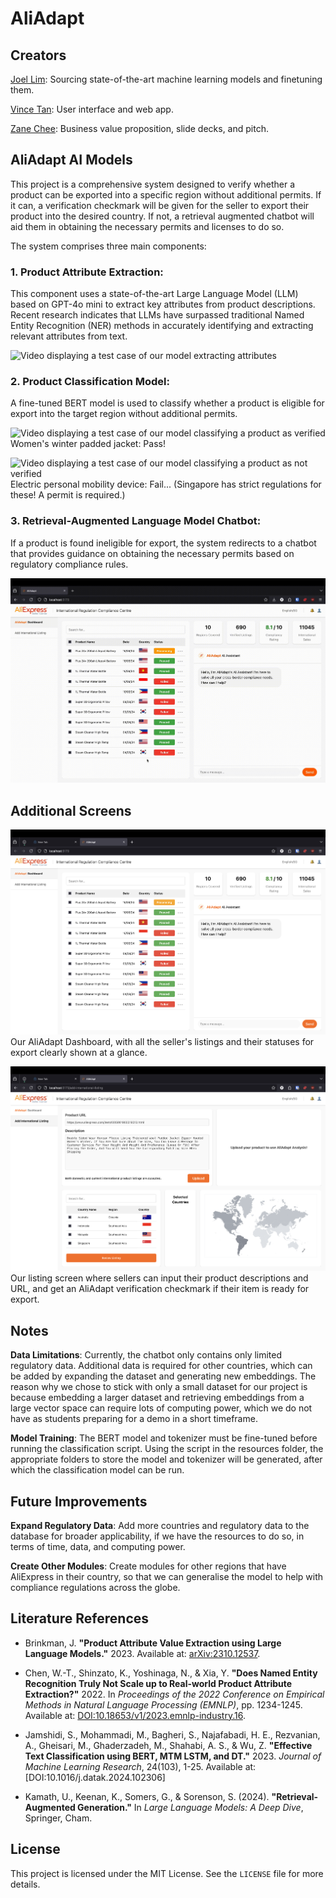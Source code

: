 # AliAdapt
## Creators

[Joel Lim](https://www.linkedin.com/in/limjingkaijoel/): Sourcing state-of-the-art machine learning models and finetuning them.

[Vince Tan](https://linkedin.com/in/vincetanyuehyang/): User interface and web app.

[Zane Chee](https://linkedin.com/in/zanechee/): Business value proposition, slide decks, and pitch.

## AliAdapt AI Models

This project is a comprehensive system designed to verify whether a product can be exported into a specific region without additional permits. If it can, a verification checkmark will be given for the seller to export their product into the desired country. If not, a retrieval augmented chatbot will aid them in obtaining the necessary permits and licenses to do so.

The system comprises three main components:

### **1. Product Attribute Extraction**: 
This component uses a state-of-the-art Large Language Model (LLM) based on GPT-4o mini to extract key attributes from product descriptions. Recent research indicates that LLMs have surpassed traditional Named Entity Recognition (NER) methods in accurately identifying and extracting relevant attributes from text.

![Video displaying a test case of our model extracting attributes](assets/PAE.gif)

### **2. Product Classification Model**: 
A fine-tuned BERT model is used to classify whether a product is eligible for export into the target region without additional permits.

![Video displaying a test case of our model classifying a product as verified](assets/verification_pass.gif)
Women's winter padded jacket: Pass!

![Video displaying a test case of our model classifying a product as not verified](assets/verification_fail.gif)
Electric personal mobility device: Fail... (Singapore has strict regulations for these! A permit is required.)


### **3. Retrieval-Augmented Language Model Chatbot**: 
If a product is found ineligible for export, the system redirects to a chatbot that provides guidance on obtaining the necessary permits based on regulatory compliance rules.

![Video displaying a test case of our model helping a seller with his product permits](assets/aliadapt_assistant.gif)

## Additional Screens
![Figure displaying our dashboard](assets/dashboard.png)
Our AliAdapt Dashboard, with all the seller's listings and their statuses for export clearly shown at a glance.

![Figure displaying our add listing screen](assets/add-listing.png)
Our listing screen where sellers can input their product descriptions and URL, and get an AliAdapt verification checkmark if their item is ready for export.


## Notes

**Data Limitations**: Currently, the chatbot only contains only limited regulatory data. Additional data is required for other countries, which can be added by expanding the dataset and generating new embeddings. The reason why we chose to stick with only a small dataset for our project is because embedding a larger dataset and retrieving embeddings from a large vector space can require lots of computing power, which we do not have as students preparing for a demo in a short timeframe.

**Model Training**: The BERT model and tokenizer must be fine-tuned before running the classification script. Using the script in the resources folder, the appropriate folders to store the model and tokenizer will be generated, after which the classification model can be run.


## Future Improvements

**Expand Regulatory Data**: Add more countries and regulatory data to the database for broader applicability, if we have the resources to do so, in terms of time, data, and computing power.

**Create Other Modules**: Create modules for other regions that have AliExpress in their country, so that we can generalise the model to help with compliance regulations across the globe.


## Literature References
- Brinkman, J. **"Product Attribute Value Extraction using Large Language Models."** 2023. Available at: [arXiv:2310.12537](https://arxiv.org/abs/2310.12537).

- Chen, W.-T., Shinzato, K., Yoshinaga, N., & Xia, Y. **"Does Named Entity Recognition Truly Not Scale up to Real-world Product Attribute Extraction?"** 2022. In *Proceedings of the 2022 Conference on Empirical Methods in Natural Language Processing (EMNLP)*, pp. 1234-1245. Available at: [DOI:10.18653/v1/2023.emnlp-industry.16](https://aclanthology.org/2023.emnlp-industry.16/).

- Jamshidi, S., Mohammadi, M., Bagheri, S., Najafabadi, H. E., Rezvanian, A., Gheisari, M., Ghaderzadeh, M., Shahabi, A. S., & Wu, Z. **"Effective Text Classification using BERT, MTM LSTM, and DT."** 2023. *Journal of Machine Learning Research*, 24(103), 1-25. Available at: [DOI:10.1016/j.datak.2024.102306]

- Kamath, U., Keenan, K., Somers, G., & Sorenson, S. (2024). **"Retrieval-Augmented Generation."** In *Large Language Models: A Deep Dive*, Springer, Cham.


## License

This project is licensed under the MIT License. See the `LICENSE` file for more details.